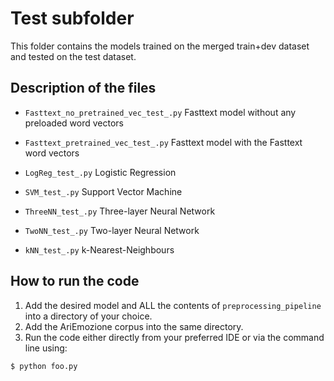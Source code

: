 # Test subfolder

This folder contains the models trained on the merged train+dev dataset and tested on the test dataset.


## Description of the files
- ```Fasttext_no_pretrained_vec_test_.py``` Fasttext model without any preloaded word vectors

- ```Fasttext_pretrained_vec_test_.py``` Fasttext model with the Fasttext word vectors

- ```LogReg_test_.py``` Logistic Regression

- ```SVM_test_.py``` Support Vector Machine

- ```ThreeNN_test_.py``` Three-layer Neural Network

- ```TwoNN_test_.py``` Two-layer Neural Network

- ```kNN_test_.py``` k-Nearest-Neighbours


## How to run the code
1. Add the desired model and ALL the contents of ```preprocessing_pipeline``` into a directory of your choice.
2. Add the AriEmozione corpus into the same directory.
3. Run the code either directly from your preferred IDE or via the command line using:
```
$ python foo.py
```
